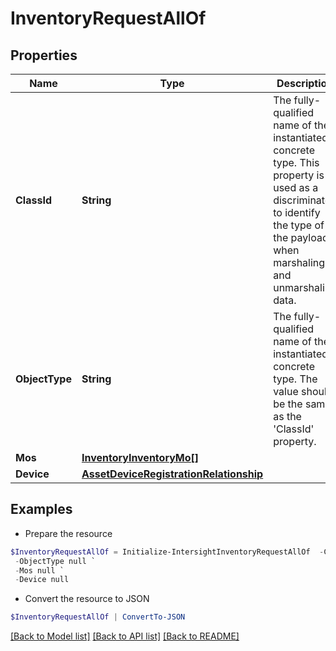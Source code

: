 # InventoryRequestAllOf
## Properties

Name | Type | Description | Notes
------------ | ------------- | ------------- | -------------
**ClassId** | **String** | The fully-qualified name of the instantiated, concrete type. This property is used as a discriminator to identify the type of the payload when marshaling and unmarshaling data. | [default to "inventory.Request"]
**ObjectType** | **String** | The fully-qualified name of the instantiated, concrete type. The value should be the same as the &#39;ClassId&#39; property. | [default to "inventory.Request"]
**Mos** | [**InventoryInventoryMo[]**](InventoryInventoryMo.md) |  | [optional] 
**Device** | [**AssetDeviceRegistrationRelationship**](AssetDeviceRegistrationRelationship.md) |  | [optional] 

## Examples

- Prepare the resource
```powershell
$InventoryRequestAllOf = Initialize-IntersightInventoryRequestAllOf  -ClassId null `
 -ObjectType null `
 -Mos null `
 -Device null
```

- Convert the resource to JSON
```powershell
$InventoryRequestAllOf | ConvertTo-JSON
```

[[Back to Model list]](../README.md#documentation-for-models) [[Back to API list]](../README.md#documentation-for-api-endpoints) [[Back to README]](../README.md)

